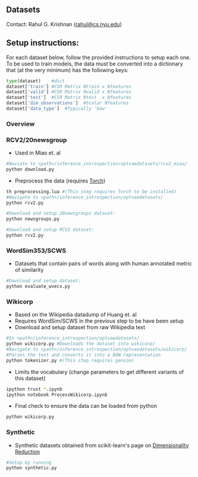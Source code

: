 ## Datasets
Contact: Rahul G. Krishnan (rahul@cs.nyu.edu)

## Setup instructions:
For each dataset below, follow the provided instructions to setup each one. 
To be used to train models, the data must be converted into a dictionary that (at the very minimum) has the following keys:
```python
type(dataset)    #dict
dataset['train'] #CSR Matrix Ntrain x Nfeatures
dataset['valid'] #CSR Matrix Nvalid x Nfeatures
dataset['test']  #CSR Matrix Ntest  x Nfeatures
dataset['dim_observations']  #Scalar Nfeatures
dataset['data_type']  #Typically 'bow'
```

### Overview

### RCV2/20newsgroup
* Used in Miao et. al 
```bash
#Naviate to <path>/inference_introspection/optvaedatasets/rcv2_miao/
python download.py
```
* Preprocess the data (requires [Torch](http://torch.ch/))
```bash
th preprocessing.lua #(This step requires Torch to be installed)
#Navigate to <path>/inference_introspection/optvaedatasets/
python rcv2.py
```

```bash
#Download and setup 20newsgroups dataset:
python newsgroups.py 
```

```bash
#Download and setup RCV2 dataset:
python rcv2.py 
```


### WordSim353/SCWS
* Datasets that contain pairs of words along with human annotated metric of similarity 
```bash
#Download and setup dataset:
python evaluate_wvecs.py 
```

### Wikicorp 
* Based on the Wikipedia datadump of Huang et. al
* Requires WordSim/SCWS in the previous step to be have been setup
* Download and setup dataset from raw Wikipedia text
```bash
#In <path>/inference_introspection/optvaedatasets/
python wikicorp.py #Downloads the dataset into wikicorp/ 
#Navigate to <path>/inference_introspection/optvaedatasets/wikicorp/
#Parses the text and converts it into a BOW representation
python tokenizer.py #(This step requires gensim)
```
* Limits the vocabulary (change parameters to get different variants of this dataset)
```bash
ipython trust *.ipynb
ipython notebook ProcessWikicorp.ipynb
```
* Final check to ensure the data can be loaded from python
```bash
python wikicorp.py 
```

### Synthetic
* Synthetic datasets obtained from scikit-learn's page on [Dimensionality Reduction](http://scikit-learn.org/stable/auto_examples/manifold/plot_compare_methods.html) 
```bash
#Setup by running
python synthetic.py
```
